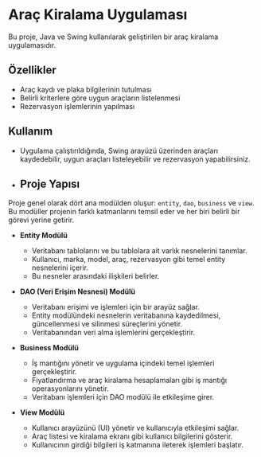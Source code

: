 # Araç Kiralama Uygulaması
Bu proje, Java ve Swing kullanılarak geliştirilen bir araç kiralama uygulamasıdır.

## Özellikler
- Araç kaydı ve plaka bilgilerinin tutulması
- Belirli kriterlere göre uygun araçların listelenmesi
- Rezervasyon işlemlerinin yapılması

## Kullanım
- Uygulama çalıştırıldığında, Swing arayüzü üzerinden araçları kaydedebilir, uygun araçları listeleyebilir ve rezervasyon yapabilirsiniz.

- ## Proje Yapısı
Proje genel olarak dört ana modülden oluşur: `entity`, `dao`, `business` ve `view`. Bu modüller projenin farklı katmanlarını temsil eder ve her biri belirli bir görevi yerine getirir.

- **Entity Modülü**
  - Veritabanı tablolarını ve bu tablolara ait varlık nesnelerini tanımlar.
  - Kullanıcı, marka, model, araç, rezervasyon gibi temel entity nesnelerini içerir.
  - Bu nesneler arasındaki ilişkileri belirler.

- **DAO (Veri Erişim Nesnesi) Modülü**
  - Veritabanı erişimi ve işlemleri için bir arayüz sağlar.
  - Entity modülündeki nesnelerin veritabanına kaydedilmesi, güncellenmesi ve silinmesi süreçlerini yönetir.
  - Veritabanından veri alma işlemlerini gerçekleştirir.

- **Business Modülü**
  - İş mantığını yönetir ve uygulama içindeki temel işlemleri gerçekleştirir.
  - Fiyatlandırma ve araç kiralama hesaplamaları gibi iş mantığı operasyonlarını yönetir.
  - Veritabanı işlemleri için DAO modülü ile etkileşime girer.

- **View Modülü**
  - Kullanıcı arayüzünü (UI) yönetir ve kullanıcıyla etkileşimi sağlar.
  - Araç listesi ve kiralama ekranı gibi kullanıcı bilgilerini gösterir.
  - Kullanıcının girdiği bilgileri iş katmanına ileterek işlemleri başlatır.

